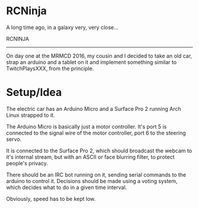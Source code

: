# RCNinja

A long time ago, in a galaxy very, very close...

RCNINJA

---

On day one at the MRMCD 2016, my cousin and I decided to take an old car, strap an arduino and a tablet on it and implement something similar to TwitchPlaysXXX, from the principle.

# Setup/Idea

The electric car has an Arduino Micro and a Surface Pro 2 running Arch Linux strapped to it.

The Arduino Micro is basically just a motor controller. It's port 5 is connected to the signal wire of the motor controller, port 6 to the steering servo.

It is connected to the Surface Pro 2, which should broadcast the webcam to it's internal stream, but with an ASCII or face blurring filter, to protect people's privacy.

There should be an IRC bot running on it, sending serial commands to the arduino to control it. Decisions should be made using a voting system, which decides what to do in a given time interval.

Obviously, speed has to be kept low.
